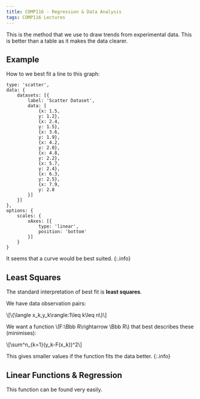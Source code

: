 ```yaml
---
title: COMP116 - Regression & Data Analysis
tags: COMP116 Lectures
---
```

This is the method that we use to draw trends from experimental data. This is better than a table as it makes the data clearer.

## Example
How to we best fit a line to this graph:

```chart
type: 'scatter',
data: {
	datasets: [{
		label: 'Scatter Dataset',
		data: [
			{x: 1.5,
			y: 1.2},
			{x: 2.4,
			y: 1.5},
			{x: 3.6,
			y: 1.9},
			{x: 4.2,
			y: 2.0},
			{x: 4.8,
			y: 2.2},
			{x: 5.7,
			y: 2.4},
			{x: 6.3,
			y: 2.5},
			{x: 7.9,
			y: 2.8
        }]
    }]
},
options: {
    scales: {
        xAxes: [{
            type: 'linear',
            position: 'bottom'
        }]
    }
}
```

It seems that a curve would be best suited.
{:.info}

## Least Squares
The standard interpretation of best fit is **least squares**.

We have data observation pairs:

&#92;[&#92;{\langle x_k,y_k\rangle:1\leq k\leq n&#92;}&#92;]

We want a function &#92;(F:\Bbb R\rightarrow \Bbb R&#92;) that best describes these (minimises):

&#92;[\sum^n&#95;&#123;k=1}(y_k-F(x_k))^2&#92;]

This gives smaller values if the function fits the data better.
{:.info}

## Linear Functions & Regression
This function can be found very easily.

